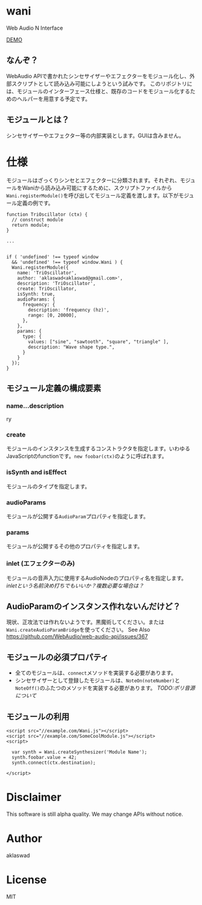 # wani

Web Audio N Interface

[DEMO](http://aklaswad.github.io/wani/)

## なんぞ？

WebAudio APIで書かれたシンセサイザーやエフェクターをモジュール化し、外部スクリプトとして読み込み可能にしようという試みです。
このリポジトリには、モジュールのインターフェース仕様と、既存のコードをモジュール化するためのヘルパーを用意する予定です。

## モジュールとは？

シンセサイザーやエフェクター等の内部実装とします。GUIは含みません。

# 仕様

モジュールはざっくりシンセとエフェクターに分類されます。それぞれ、モジュールをWaniから読み込み可能にするために、スクリプトファイルから`Wani.registerModule()`を呼び出してモジュール定義を渡します。以下がモジュール定義の例です。

```
function TriOscillator (ctx) {
  // construct module
  return module;
}

...


if ( 'undefined' !== typeof window
  && 'undefined' !== typeof window.Wani ) {
  Wani.registerModule({
    name: 'TriOscillator',
    author: 'aklaswad<aklaswad@gmail.com>',
    description: 'TriOscillator',
    create: TriOscillator,
    isSynth: true,
    audioParams: {
      frequency: {
        description: 'frequency (hz)',
        range: [0, 20000],
      },
    },
    params: {
      type: {
        values: ["sine", "sawtooth", "square", "triangle" ],
        description: "Wave shape type.",
      }
    }
  });
}
```

## モジュール定義の構成要素

### name...description

ry

### create

モジュールのインスタンスを生成するコンストラクタを指定します。いわゆるJavaScriptのfunctionです。`new foobar(ctx)`のように呼ばれます。

### isSynth and isEffect

モジュールのタイプを指定します。

### audioParams

モジュールが公開する`AudioParam`プロパティを指定します。

### params

モジュールが公開するその他のプロパティを指定します。

### inlet (エフェクターのみ)

モジュールの音声入力に使用するAudioNodeのプロパティ名を指定します。 *inletという名前決め打ちでもいいか？複数必要な場合は？*

## AudioParamのインスタンス作れないんだけど？

現状、正攻法では作れないようです。黒魔術してください。または`Wani.createAudioParamBridge`を使ってください。
See Also https://github.com/WebAudio/web-audio-api/issues/367

## モジュールの必須プロパティ

 * 全てのモジュールは、`connect`メソッドを実装する必要があります。
 * シンセサイザーとして登録したモジュールは、`NoteOn(noteNumber)`と`NoteOff()`のふたつのメソッドを実装する必要があります。 *TODO:ポリ音源について*


## モジュールの利用

```
<script src="//example.com/Wani.js"></script>
<script src="//example.com/SomeCoolModule.js"></script>
<script>

  var synth = Wani.createSynthesizer('Module Name');
  synth.foobar.value = 42;
  synth.connect(ctx.destination);

</script>
```

# Disclaimer

This software is still alpha quality. We may change APIs without notice.

# Author

aklaswad

# License

MIT
